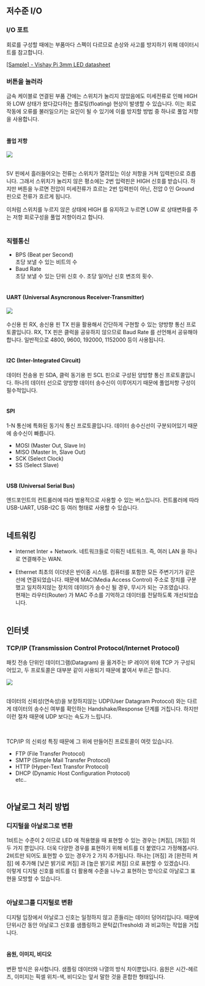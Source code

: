 ## 저수준 I/O

### I/O 포트

회로를 구성할 때에는 부품마다 스펙이 다르므로 손상와 사고를 방지하기 위해 데이터시트를 참고합니다.

[[Sample] - Vishay Pi 3mm LED datasheet](https://www.vishay.com/docs/83001/tldr4400.pdf)

### 버튼을 눌러라

금속 케이블로 연결된 부품 간에는 스위치가 눌리지 않았음에도 미세전류로 인해 HIGH 와 LOW 상태가 왔다갔다하는 플로팅(floating) 현상이 발생할 수 있습니다. 이는 회로 작동에 오류를 불러일으키는 요인이 될 수 있기에 이를 방지할 방법 중 하나로 풀업 저항을 사용합니다.
<br>
<br>

#### 풀업 저항

<img src='https://t1.daumcdn.net/cfile/tistory/9991FB435A9CD4A814'>
<br>
<br>

5V 핀에서 흘러들어오는 전류는 스위치가 열려있는 이상 저항을 거쳐 입력핀으로 흐릅니다. 그래서 스위치가 눌리지 않은 평소에는 2번 입력핀은 HIGH 신호를 받습니다.
하지만 버튼을 누르면 전압이 미세전류가 흐르는 2번 입력핀이 아닌, 전압 0 인 Ground 핀으로 전류가 흐르게 됩니다.
<br>

이처럼 스위치를 누르지 않은 상태에 HIGH 를 유지하고 누르면 LOW 로 상태변화를 주는 저항 회로구성을 풀업 저항이라고 합니다.
<br>
<br>

### 직렬통신

- BPS (Beat per Second) <br>
  초당 보낼 수 있는 비트의 수
- Baud Rate <br>
  초당 보낼 수 있는 단위 신호 수. 초당 일어난 신호 변조의 횟수.
  <br>
  <br>

#### UART (Universal Asyncronous Receiver-Transmitter)

<img src='https://cdn.rohde-schwarz.com/pws/solution/research___education_1/educational_resources_/oscilloscope_and_probe_fundamentals/05_Understanding-UART_01_w640_hX.png'>
<br>
<br>
수신용 핀 RX, 송신용 핀 TX 핀을 활용해서 간단하게 구현할 수 있는 양방향 통신 프로토콜입니다. RX, TX 핀은 클럭을 공유하지 않으므로 Baud Rate 를 선언해서 공유해야합니다. 일반적으로 4800, 9600, 192000, 1152000 등이 사용됩니다.
<br>
<br>

#### I2C (Inter-Integrated Circuit)

데이터 전송용 핀 SDA, 클럭 동기용 핀 SCL 핀으로 구성된 양방향 통신 프로토콜입니다. 하나의 데이터 선으로 양방향 데이터 송수신이 이루어지기 때문에 풀업저항 구성이 필수적입니다.
<br>
<br>

#### SPI

1-N 통신에 특화된 동기식 통신 프로토콜입니다. 데이터 송수신선이 구분되어있기 때문에 송수신이 빠릅니다.

- MOSI (Master Out, Slave In)
- MISO (Master In, Slave Out)
- SCK (Select Clock)
- SS (Select Slave)
  <br>
  <br>

#### USB (Universal Serial Bus)

엔드포인트의 컨트롤러에 따라 범용적으로 사용할 수 있는 버스입니다. 컨트롤러에 따라 USB-UART, USB-I2C 등 여러 형태로 사용할 수 있습니다.
<br>
<br>

## 네트워킹

- Internet
  Inter + Network. 네트워크들로 이뤄진 네트워크. 즉, 여러 LAN 을 하나로 연결해주는 WAN.

- Ethernet
  최초의 이더넷은 반이중 시스템. 컴퓨터를 포함한 모든 주변기기가 같은 선에 연결되었습니다. 때문에 MAC(Media Access Control) 주소로 장치를 구분했고 일치하지않는 장치의 데이터가 송수신 될 경우, 무시가 되는 구조였습니다. <br>
  현재는 라우터(Router) 가 MAC 주소를 기억하고 데이터를 전달하도록 개선되었습니다.
  <br>
  <br>

## 인터넷

### TCP/IP (Transmission Control Protocol/Internet Protocol)

패킷 전송 단위인 데이터그램(Datagram) 을 옮겨주는 IP 레이어 위에 TCP 가 구성되어있고, 두 프로토콜은 대부분 같이 사용되기 때문에 붙여서 부르곤 합니다. <br>

<img src='https://t1.daumcdn.net/cfile/tistory/995EFF355B74179035'>
<br>
<br>

데이터의 신뢰성(연속성)을 보장하지않는 UDP(User Datagram Protocol) 와는 다르게 데이터의 송수신 여부를 확인하는 Handshake/Response 단계를 거칩니다. 하지만 이런 절차 때문에 UDP 보다는 속도가 느립니다.

<br>

TCP/IP 의 신뢰성 특징 때문에 그 위에 만들어진 프로토콜이 여럿 있습니다.

- FTP (File Transfer Protocol)
- SMTP (Simple Mail Transfer Protocol)
- HTTP (Hyper-Text Transfor Protocol)
- DHCP (Dynamic Host Configuration Protocol)
  <br>
  etc..
  <br>
  <br>

## 아날로그 처리 방법

### 디지털을 아날로그로 변환

1비트는 수준이 2 이므로 LED 에 적용했을 때 표현할 수 있는 경우는 [켜짐], [꺼짐] 의 두 가지 뿐입니다. 더욱 다양한 경우를 표현하기 위해 비트를 더 붙였다고 가정해봅시다. 2비트만 되어도 표현할 수 있는 경우가 2 가지 추가됩니다. 하나는 [꺼짐] 과 [완전히 켜짐] 에 추가해 [낮은 밝기로 켜짐] 과 [높은 밝기로 켜짐] 으로 표현할 수 있겠습니다.
<br>
이렇게 디지털 신호를 비트를 더 활용해 수준을 나누고 표현하는 방식으로 아날로그 표현을 모방할 수 있습니다.
<br>
<br>

### 아날로그를 디지털로 변환

디지털 입장에서 아날로그 신호는 일정하지 않고 흔들리는 데이터 덩어리입니다. 때문에 단위시간 동안 아날로그 신호를 샘플링하고 문턱값(Treshold) 과 비교하는 작업을 거칩니다.
<br>
<br>

#### 음원, 이미지, 비디오

변환 방식은 유사합니다. 샘플링 데이터와 나열의 방식 차이뿐입니다.
음원은 시간-헤르츠, 이미지는 픽셀 위치-색, 비디오는 앞서 말한 것을 혼합한 형태입니다.
